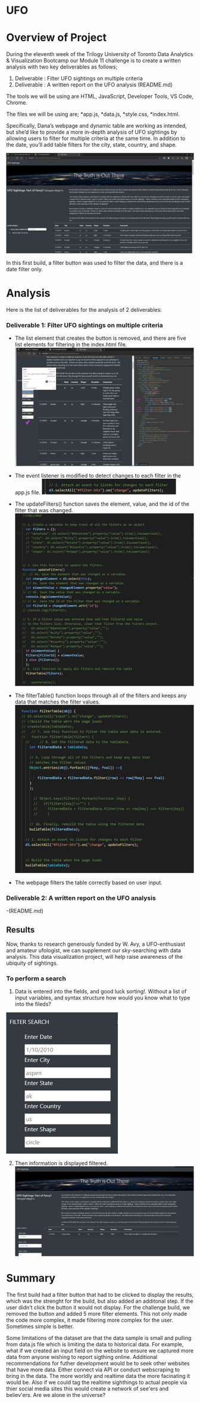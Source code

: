 # UFO

# Overview of Project

During the eleventh week of the Trilogy University of Toronto Data Analytics & Visualization Bootcamp our Module 11 challenge is to create a written analysis with two key deliverables as follows; 

1) Deliverable : Filter UFO sightings on multiple criteria
2) Deliverable : A written report on the UFO analysis (README.md)

The tools we will be using are HTML, JavaScript, Developer Tools, VS Code, Chrome.

The files we will be using are;
*app.js,
*data.js,
*style.css,
*index.html.

Specifically,
Dana’s webpage and dynamic table are working as intended, but she’d like to provide a more in-depth analysis of UFO sightings by allowing users to filter for multiple criteria at the same time. In addition to the date, you’ll add table filters for the city, state, country, and shape.

![FinalModule](https://github.com/735713038455163/UFO/blob/master/FinalModule.PNG)

In this first build, a filter button was used to filter the data, and there is a date filter only.  


# Analysis

Here is the list of deliverables for the analysis of 2 deliverables:

### Deliverable 1: Filter UFO sightings on multiple criteria
- The list element that creates the button is removed, and there are five list elements for filtering in the index.html file. 
![5filters](https://github.com/735713038455163/UFO/blob/master/5filters.PNG)

- The event listener is modified to detect changes to each filter in the app.js file. 
![changelistener](https://github.com/735713038455163/UFO/blob/master/changelistener.PNG)

- The updateFilters() function saves the element, value, and the id of the filter that was changed. 
![updateFilters](https://github.com/735713038455163/UFO/blob/master/updateFilters.PNG)

- The filterTable() function loops through all of the filters and keeps any data that matches the filter values. 
![filterTable](https://github.com/735713038455163/UFO/blob/master/filterTable.PNG)

- The webpage filters the table correctly based on user input. 

### Deliverable 2: A written report on the UFO analysis 
-(README.md)

## Results
Now, thanks to research generously funded by W. Avy, a UFO-enthusiast and amateur ufologist, we can supplement our sky-searching with data analysis. This data visualization project,  will help raise awareness of the ubiquity of sightings.

### To perform a search 
1) Data is entered into the fields, and good luck sorting!. Without a list of input variables, and syntax structure how would you know what to type into the fileds?  

![fields](https://github.com/735713038455163/UFO/blob/master/fields.PNG)

2) Then information is displayed filtered.
![Final](https://github.com/735713038455163/UFO/blob/master/Final.PNG)

# Summary

The first build had a filter button that had to be clicked to display the results, which was the strenght for the build, but also added an additonal step. If the user didn't click the button it would not display. For the challenge build, we removed the button and added 5 more filter elements. This not only made the code more complex, it made filtering more complex for the user. Sometimes simple is better. 

Some limitations of the dataset are that the data sample is small and pulling from data.js file which is limiting the data to historical data. For example, what if we created an input field on the website to ensure we captured more data from anyone wishing to report sigthing online.
Additional recommendations for futher development would be to seek other websites that have more data. Either connect via API or conduct webscraping to bring in the data. The more worldly and realtime data the more facinating it would be. Also if we could tag the realtime sighthings to actual people via thier social media sites this would create a network of see'ers and believ'ers. Are we alone in the universe? 

